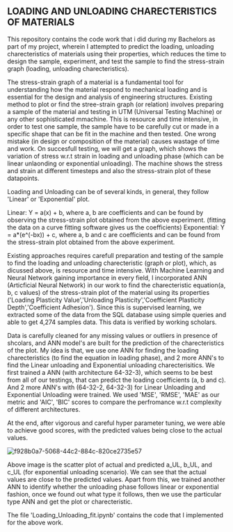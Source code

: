 ## LOADING AND UNLOADING CHARECTERISTICS OF MATERIALS

This repository contains the code work that i did during my Bachelors as part of my project, wherein I attempted to predict the loading, unloading charecteristics of materials using their properties, which reduces the time to design the sample, experiment, and test the sample to find the stress-strain graph (loading, unloading charecteristics).

 The stress-strain graph of a material is a fundamental tool for understanding how the material respond to mechanical loading and is essential for the design and analysis of engineering structures. Existing method to plot or find the stree-strain graph (or relation) involves preparing a sample of the material and testing in UTM (Universal Testing Machine) or any other sophisticated mmachine. This is resource and time intensive, in order to test one sample, the sample have to be carefully cut or made in a specific shape that can be fit in the machine and then tested. One wrong mistake (in design or composition of the material) causes wastage of time and work. On succesfull testing, we will get a graph, which shows the variation of stress w.r.t strain in loading and unloading phase (which can be linear unlaonding or exponential unloading). The machine shows the stress and strain at different timesteps and also the stress-strain plot of these datapoints.

 Loading and Unloading can be of several kinds, in general, they follow 'Linear' or 'Exponential' plot.

 Linear: Y = a(x) + b, where a, b are coefficients and can be found by observing the stress-strain plot obtained from the above experiment. (fitting the data on a curve fitting software gives us the coefficients)
 Exponential: Y = a*(e^(-bx)) + c, where a, b and c are coefficients and can be found from the stress-strain plot obtained from the above experiment.

Existing approaches requires carefull preparation and testing of the sample to find the loading and unloading charecteristic (graph or plot), which, as dicussed above, is resource and time intensive. With Machine Learning and Neural Network gaining importance in every field, I incorporated ANN (Articficial Neural Network) in our work to find the charecteristic equation(a, b, c values) of the stress-strain plot of the material using its properties ('Loading Plasticity Value','Unloading Plasticity','Coefficient Plasticity Depth','Coefficient Adhesion'). Since this is supervised learning, we extracted some of the data from the SQL database using simple queries and able to get 4,274 samples data. This data is verified by working scholars. 

Data is carefully cleaned for any missing values or outliers in presence of shcolars, and ANN model's are built for the prediction of the charecteristics of the plot. My idea is that, we use one ANN for finding the loading charecteristics (to find the equation in loading phase), and 2 more ANN's to find the Linear unloading and Exponential unloading charecterisitics. We first trained a ANN (with architecture 64-32-3), which seems to be best from all of our testings, that can predict the loading coefficients (a, b and c). And 2 more ANN's with (64-32-2, 64-32-3) for Linear Unloading and Exponential Unloading were trained. We used 'MSE', 'RMSE', 'MAE' as our metric and 'AIC', 'BIC' scores to compare the perfromance w.r.t complexity of different architectures.

At the end, after vigorous and careful hyper parameter tuning, we were able to achieve good scores, with the predicted values being close to the actual values.


![f928b0a7-5068-44c2-884c-820ce2735e57](https://github.com/pbt12/BTP-1-Prediction-of-Loading-and-Unloading-Charecteristics-/assets/74967927/04784127-447d-4651-af5b-4792a1e5a2d0)

Above image is the scatter plot of actual and predicted a_UL, b_UL, and c_UL (for exponential unloading scenario). We can see that the actual values are close to the predicted values. Apart from this, we trained another ANN to identify whether the unloading phase follows linear or exponential fashion, once we found out what type it follows, then we use the particular type ANN and get the plot or charecteristic.



The file 'Loading_Unloading_fit.ipynb' contains the code that I implemented for the above work.





